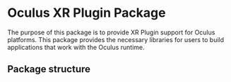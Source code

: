 # Oculus XR Plugin Package

The purpose of this package is to provide XR Plugin support for Oculus platforms. This package provides the necessary libraries for users to build applications that work with the Oculus runtime.

## Package structure

```

```
